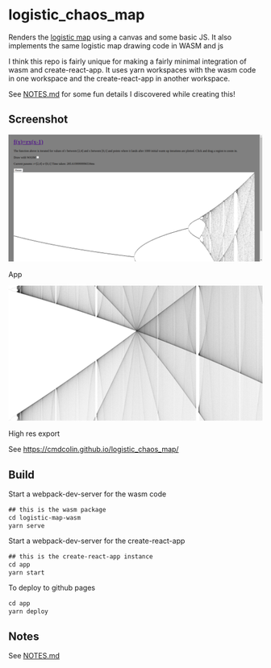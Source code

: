 # logistic_chaos_map

Renders the [logistic map](https://en.wikipedia.org/wiki/Logistic_map) using a
canvas and some basic JS. It also implements the same logistic map drawing code
in WASM and js

I think this repo is fairly unique for making a fairly minimal integration of
wasm and create-react-app. It uses yarn workspaces with the wasm code in one
workspace and the create-react-app in another workspace.

See [NOTES.md](NOTES.md) for some fun details I discovered while creating this!

## Screenshot

![](img/1.png)

App

![](img/2.png)

High res export

See https://cmdcolin.github.io/logistic_chaos_map/

## Build

Start a webpack-dev-server for the wasm code

```
## this is the wasm package
cd logistic-map-wasm
yarn serve
```

Start a webpack-dev-server for the create-react-app

```
## this is the create-react-app instance
cd app
yarn start
```

To deploy to github pages

```
cd app
yarn deploy
```

## Notes

See [NOTES.md](NOTES.md)
